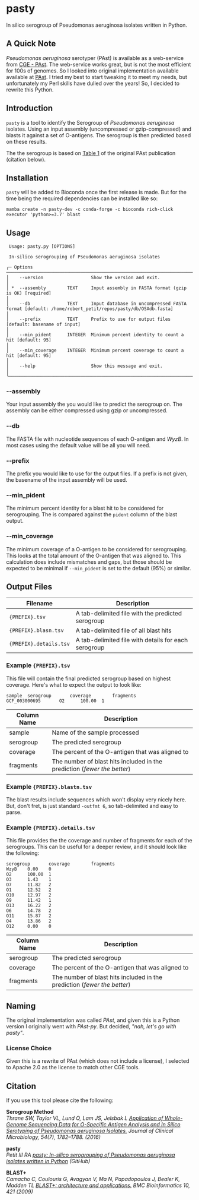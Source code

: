 # pasty
In silico serogroup of Pseudomonas aeruginosa isolates written in Python.

## A Quick Note

_Pseudomonas aeruginosa_ serotyper (PAst) is available as a web-service from
[CGE - PAst](https://cge.cbs.dtu.dk/services/PAst-1.0/). The web-service
works great, but is not the most efficient for 100s of genomes. So I looked into
original implementation available available at [PAst](https://github.com/Sandramses/PAst).
I tried my best to start tweaking it to meet my needs, but unfortunately my Perl skills
have dulled over the years! So, I decided to rewrite this Python.

## Introduction

`pasty` is a tool to identify the Serogroup of _Pseudomonas aeruginosa_ isolates. Using an
input assembly (uncompressed or gzip-compressed) and blasts it against a set of O-antigens.
The serogroup is then predicted based on these results. 

The the serogroup is based on [Table 1](https://journals.asm.org/doi/10.1128/JCM.00349-16#T1)
of the original PAst publication (citation below).

## Installation

`pasty` will be added to Bioconda once the first release is made. But for the time being
the required dependencies can be installed like so:

```{bash}
mamba create -n pasty-dev -c conda-forge -c bioconda rich-click executor 'python>=3.7' blast
```

## Usage

```{bash}
 Usage: pasty.py [OPTIONS]

 In-silico serogrouping of Pseudomonas aeruginosa isolates

╭─ Options ──────────────────────────────────────────────────────────────────────────────────────────────────────────────────────────────────────────────────────────────────────────────────────╮
│    --version                  Show the version and exit.                                                                                                                                       │
│ *  --assembly        TEXT     Input assembly in FASTA format (gzip is OK) [required]                                                                                                           │
│    --db              TEXT     Input database in uncompressed FASTA format [default: /home/robert_petit/repos/pasty/db/OSAdb.fasta]                                                             │
│    --prefix          TEXT     Prefix to use for output files [default: basename of input]                                                                                                      │
│    --min_pident      INTEGER  Minimum percent identity to count a hit [default: 95]                                                                                                            │
│    --min_coverage    INTEGER  Minimum percent coverage to count a hit [default: 95]                                                                                                            │
│    --help                     Show this message and exit.                                                                                                                                      │
╰────────────────────────────────────────────────────────────────────────────────────────────────────────────────────────────────────────────────────────────────────────────────────────────────╯
```

### --assembly

Your input assembly the you would like to predict the serogroup on. The assembly can be either
compressed using gzip or uncompressed.

### --db

The FASTA file with nucleotide sequences of each O-antigen and _WyzB_. In most cases using the
default value will be all you will need.

### --prefix

The prefix you would like to use for the output files. If a prefix is not given, the basename
of the input assembly will be used.

### --min_pident

The minimum percent identity for a blast hit to be considered for serogrouping. The is compared
against the `pident` column of the blast output.

### --min_coverage

The minimum coverage of a O-antigen to be considered for serogrouping. This looks at the total
amount of the O-antigen that was aligned to. This calculation does include mismatches and gaps,
but those should be expected to be minimal if `--min_pident` is set to the default (95%) or
similar.

## Output Files

| Filename               | Description                                          |
|------------------------|------------------------------------------------------|
| `{PREFIX}.tsv`         | A tab-delimited file with the predicted serogroup    |
| `{PREFIX}.blasn.tsv`   | A tab-delimited file of all blast hits               |
| `{PREFIX}.details.tsv` | A tab-delimited file with details for each serogroup |

### Example `{PREFIX}.tsv`

This file will contain the final predicted serogroup based on highest coverage. Here's what 
to expect the output to look like:

```{bash}
sample  serogroup       coverage        fragments
GCF_003000695       O2      100.00  1
```

| Column Name | Description                                                              |
|-------------|--------------------------------------------------------------------------|
| sample      | Name of the sample processed                                             |
| serogroup   | The predicted serogroup                                                  |
| coverage    | The percent of the O-antigen that was aligned to                         |
| fragments   | The number of blast hits included in the prediction (_fewer the better_) |

### Example `{PREFIX}.blastn.tsv`

The blast results include sequences which won't display very nicely here. But, don't fret,
is just standard `-outfmt 6`, so tab-delimited and easy to parse.

### Example `{PREFIX}.details.tsv`

This file provides the the coverage and number of fragments for each of the serogroups. This
can be useful for a deeper review, and it should look like the following:

```
serogroup       coverage        fragments
WzyB    0.00    0
O2      100.00  1
O3      1.43    1
O7      11.82   2
O1      12.52   2
O10     12.97   2
O9      11.42   1
O13     16.22   2
O6      14.78   2
O11     15.87   2
O4      13.86   2
O12     0.00    0
```

| Column Name | Description                                                              |
|-------------|--------------------------------------------------------------------------|
| serogroup   | The predicted serogroup                                                  |
| coverage    | The percent of the O-antigen that was aligned to                         |
| fragments   | The number of blast hits included in the prediction (_fewer the better_) |

## Naming

The original implementation was called _PAst_, and given this is a Python version I originally
went with _PAst-py_. But decided, _"nah, let's go with pasty"_. 

### License Choice

Given this is a rewrite of PAst (which does not include a license), I selected to Apache 2.0
as the license to match other CGE tools.

## Citation

If you use this tool please cite the following:

**Serogroup Method**  
_Thrane SW, Taylor VL, Lund O, Lam JS, Jelsbak L [Application of Whole-Genome Sequencing Data for O-Specific Antigen Analysis and In Silico Serotyping of Pseudomonas aeruginosa Isolates.](https://doi.org/10.1128/JCM.00349-16) Journal of Clinical Microbiology, 54(7), 1782–1788. (2016)_  

**pasty**  
_Petit III RA [pasty: In-silico serogrouping of Pseudomonas aeruginosa isolates written in Python](https://github.com/rpetit3/pasty) (GitHub)_  

**BLAST+**  
_Camacho C, Coulouris G, Avagyan V, Ma N, Papadopoulos J, Bealer K, Madden TL [BLAST+: architecture and applications.](http://dx.doi.org/10.1186/1471-2105-10-421) BMC Bioinformatics 10, 421 (2009)_  
